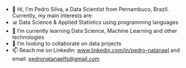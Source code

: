 - 👋 Hi, I'm Pedro Silva, a Data Scientist from Pernambuco, Brazil. Currently, my main interests are:
- 📊 Data Science & Applied Statistics using programming languages 
- 🌱 I’m currently learning Data Science, Machine Learning and other technologies
- 💞️ I’m looking to collaborate on data projects
- 📫 Reach me on Linkedin: www.linkedin.com/in/pedro-natanael and email: pedronatanaelfs@gmail.com

<!---
pedronatanaelfs/pedronatanaelfs is a ✨ special ✨ repository because its `README.md` (this file) appears on your GitHub profile.
You can click the Preview link to take a look at your changes.
--->

